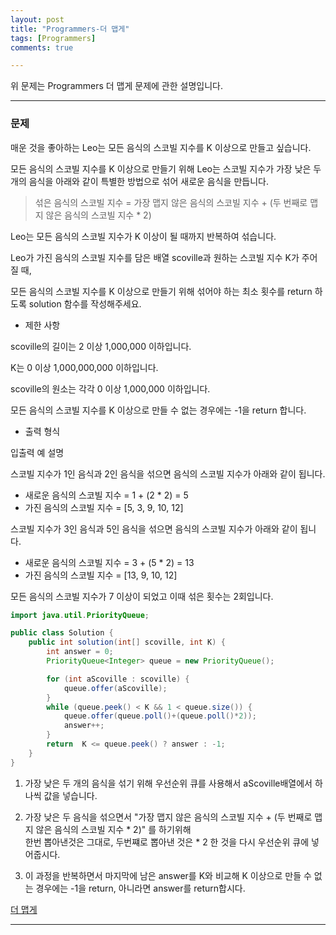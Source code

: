 ```yaml
---
layout: post
title: "Programmers-더 맵게"
tags: [Programmers]
comments: true

---
```


위 문제는 Programmers 더 맵게 문제에 관한 설명입니다.<br>

---

### 문제

매운 것을 좋아하는 Leo는 모든 음식의 스코빌 지수를 K 이상으로 만들고 싶습니다.

모든 음식의 스코빌 지수를 K 이상으로 만들기 위해 Leo는 스코빌 지수가 가장 낮은 두 개의 음식을 아래와 같이 특별한 방법으로 섞어 새로운 음식을 만듭니다.

> 섞은 음식의 스코빌 지수 = 가장 맵지 않은 음식의 스코빌 지수 + (두 번째로 맵지 않은 음식의 스코빌 지수 * 2)

Leo는 모든 음식의 스코빌 지수가 K 이상이 될 때까지 반복하여 섞습니다.

Leo가 가진 음식의 스코빌 지수를 담은 배열 scoville과 원하는 스코빌 지수 K가 주어질 때,

모든 음식의 스코빌 지수를 K 이상으로 만들기 위해 섞어야 하는 최소 횟수를 return 하도록 solution 함수를 작성해주세요.

* 제한 사항

scoville의 길이는 2 이상 1,000,000 이하입니다.

K는 0 이상 1,000,000,000 이하입니다.

scoville의 원소는 각각 0 이상 1,000,000 이하입니다.

모든 음식의 스코빌 지수를 K 이상으로 만들 수 없는 경우에는 -1을 return 합니다.

* 출력 형식

입출력 예 설명

스코빌 지수가 1인 음식과 2인 음식을 섞으면 음식의 스코빌 지수가 아래와 같이 됩니다.

* 새로운 음식의 스코빌 지수 = 1 + (2 * 2) = 5
* 가진 음식의 스코빌 지수 = [5, 3, 9, 10, 12]

스코빌 지수가 3인 음식과 5인 음식을 섞으면 음식의 스코빌 지수가 아래와 같이 됩니다.
* 새로운 음식의 스코빌 지수 = 3 + (5 * 2) = 13
* 가진 음식의 스코빌 지수 = [13, 9, 10, 12]

모든 음식의 스코빌 지수가 7 이상이 되었고 이때 섞은 횟수는 2회입니다.

```java
import java.util.PriorityQueue;

public class Solution {
    public int solution(int[] scoville, int K) {
        int answer = 0;
        PriorityQueue<Integer> queue = new PriorityQueue();

        for (int aScoville : scoville) {
            queue.offer(aScoville);
        }
        while (queue.peek() < K && 1 < queue.size()) {
            queue.offer(queue.poll()+(queue.poll()*2));
            answer++;
        }
        return  K <= queue.peek() ? answer : -1;
    }
}
```

1. 가장 낮은 두 개의 음식을 섞기 위해 우선순위 큐를 사용해서 aScoville배열에서 하나씩 값을 넣습니다.

2. 가장 낮은 두 음식을  섞으면서 "가장 맵지 않은 음식의 스코빌 지수 + (두 번째로 맵지 않은 음식의 스코빌 지수 * 2)" 를 하기위해 <br>
한번 뽑아낸것은 그대로, 두번쨰로 뽑아낸 것은 * 2 한 것을 다시 우선순위 큐에 넣어줍시다.

3. 이 과정을 반복하면서 마지막에 남은 answer를 K와 비교해 K 이상으로 만들 수 없는 경우에는 -1을 return, 아니라면 answer를 return합시다.

<a href= "https://school.programmers.co.kr/courses/10313/lessons/63176">더 맵게</a>

---
